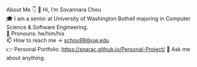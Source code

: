 About Me 👇
  👋 Hi, I’m Sovannara Chou <br/>
      🎓 I am a senior at University of Washington Bothell majoring in Computer Science & Software Engineering. <br/>
      👨 Pronouns: he/him/his <br/>
      📫 How to reach me -> schou99@uw.edu <br/>
      :point_right: Personal Portfolio: https://snarac.github.io/Personal-Project/
      💬 Ask me about anything.<br/>
      
      
